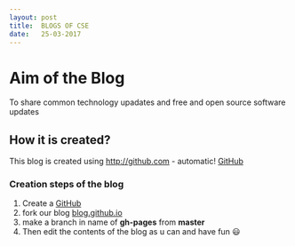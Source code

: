 ```yaml
---
layout: post
title:  BLOGS OF CSE
date:   25-03-2017
---
```


# Aim of the Blog
To share common technology upadates and free and open source software updates

## How it is created?
This blog is created using http://github.com - automatic!
[GitHub](http://github.com)



### Creation steps of the blog
1.  Create a 
  [GitHub](http://github.com)
2.  fork our blog 
  [blog.github.io](http://github.com/slkrthika/blog.github.io)
3. make a branch in name of **gh-pages** from **master**
4. Then edit the contents of the blog as u can  and have fun :smiley:
